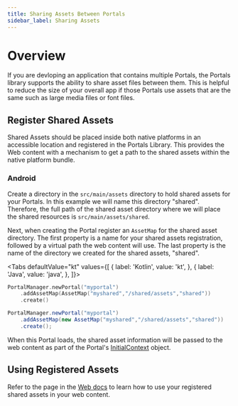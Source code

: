```yaml
---
title: Sharing Assets Between Portals
sidebar_label: Sharing Assets
---
```


# Overview

If you are devloping an application that contains multiple Portals, the Portals library supports the ability to share asset files between them. This is helpful to reduce the size of your overall app if those Portals use assets that are the same such as large media files or font files.

## Register Shared Assets

Shared Assets should be placed inside both native platforms in an accessible location and registered in the Portals Library. This provides the Web content with a mechanism to get a path to the shared assets within the native platform bundle.

### Android

Create a directory in the `src/main/assets` directory to hold shared assets for your Portals. In this example we will name this directory "shared". Therefore, the full path of the shared asset directory where we will place the shared resources is `src/main/assets/shared`.

Next, when creating the Portal register an `AssetMap` for the shared asset directory. The first property is a name for your shared assets registration, followed by a virtual path the web content will use. The last property is the name of the directory we created for the shared assets, "shared".

<Tabs
defaultValue="kt"
values={[
{ label: 'Kotlin', value: 'kt', },
{ label: 'Java', value: 'java', },
]}>
<TabItem value="kt">

```kotlin
PortalManager.newPortal("myportal")
    .addAssetMap(AssetMap("myshared","/shared/assets","shared"))
    .create()
```

</TabItem>
<TabItem value="java">

```java
PortalManager.newPortal("myportal")
    .addAssetMap(new AssetMap("myshared","/shared/assets","shared"))
    .create();
```

</TabItem>
</Tabs>

When this Portal loads, the shared asset information will be passed to the web content as part of the Portal's [InitialContext](../../for-web/portals-plugin#initialcontext) object.

## Using Registered Assets

Refer to the page in the [Web docs](../../for-web/sharing-assets) to learn how to use your registered shared assets in your web content.